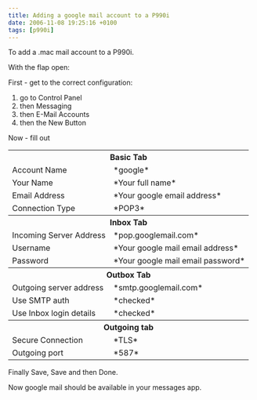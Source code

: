 ```yaml
---
title: Adding a google mail account to a P990i
date: 2006-11-08 19:25:16 +0100
tags: [p990i]
---
```




To add a .mac mail account to a P990i.

With the flap open:

First - get to the correct configuration:

1.  go to Control Panel
1.  then Messaging
1.  then E-Mail Accounts
1.  then the New Button

Now - fill out

<table class="table table-striped">
  <tr>
    <th colspan="4">Basic Tab</th>
  </tr>
  <tr>
    <td>Account Name</td><td>*google*</td>
  </tr>
  <tr>
    <td>Your Name</td><td>*Your full name*</td>
  </tr>
  <tr>
    <td>Email Address</td><td>*Your google email address*</td>
  </tr>
  <tr>
    <td>Connection Type</td><td>*POP3*</td>
  </tr>
  <tr>
    <th colspan="2">Inbox Tab</th>
  </tr>
  <tr>
    <td>Incoming Server Address</td><td>*pop.googlemail.com*</td>
  </tr>
  <tr>
    <td>Username</td><td>*Your google mail email address*</td>
  </tr>
  <tr>
    <td>Password</td><td>*Your google mail email password*</td>
  </tr>
  <tr>
    <th colspan="2">Outbox Tab</th>
  </tr>
  <tr>
    <td>Outgoing server address</td><td>*smtp.googlemail.com*</td>
  </tr>
  <tr>
    <td>Use SMTP auth</td><td>*checked*</td>
  </tr>
  <tr>
    <td>Use Inbox login details</td><td>*checked*</td>
  </tr>
  <tr>
    <th colspan="2">Outgoing tab</th>
  </tr>
  <tr>
    <td>Secure Connection</td><td>*TLS*</td>
  </tr>
  <tr>
    <td>Outgoing port</td><td>*587*</td>
  </tr>
</table>

Finally Save, Save and then Done.

Now google mail should be available in your messages app.
